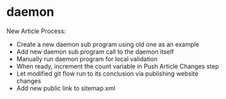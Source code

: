 # daemon

New Article Process:

* Create a new daemon sub program using old one as an example
* Add new daemon sub program call to the daemon itself
* Manually run daemon program for local validation
* When ready, increment the count variable in Push Article Changes step
* Let modified git flow run to its conclusion via publishing website changes
* Add new public link to sitemap.xml
